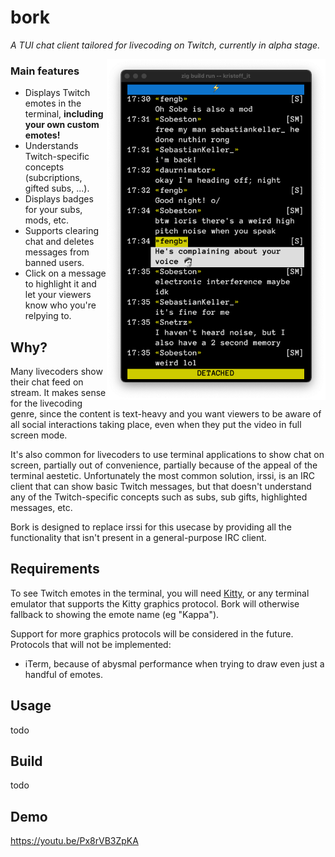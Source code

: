 # bork
*A TUI chat client tailored for livecoding on Twitch, currently in alpha stage.*

<img src=".github/bork.png"  align="right" width="350px"/>

### Main features
- Displays Twitch emotes in the terminal, **including your own custom emotes!**  
- Understands Twitch-specific concepts (subcriptions, gifted subs, ...). 
- Displays badges for your subs, mods, etc.
- Supports clearing chat and deletes messages from banned users. 
- Click on a message to highlight it and let your viewers know who you're relpying to. 

## Why?
Many livecoders show their chat feed on stream. It makes sense for the livecoding genre, since the content is text-heavy and you want viewers to be aware of all social interactions taking place, even when they put the video in full screen mode.

It's also common for livecoders to use terminal applications to show chat on screen, partially out of convenience, partially because of the appeal of the terminal aestetic. Unfortunately the most common solution, irssi, is an IRC client that can show basic Twitch messages, but that doesn't understand any of the Twitch-specific concepts such as subs, sub gifts, highlighted messages, etc.

Bork is designed to replace irssi for this usecase by providing all the functionality that isn't present in a general-purpose IRC client.

## Requirements
To see Twitch emotes in the terminal, you will need [Kitty](https://github.com/kovidgoyal/kitty), or any terminal emulator that supports the Kitty graphics protocol.
Bork will otherwise fallback to showing the emote name (eg "Kappa").

Support for more graphics protocols will be considered in the future.  
Protocols that will not be implemented:
- iTerm, because of abysmal performance when trying to draw even just a handful of emotes.

## Usage
todo

## Build
todo 


## Demo
https://youtu.be/Px8rVB3ZpKA
